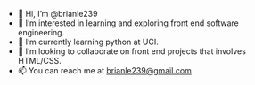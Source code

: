 - 👋 Hi, I’m @brianle239
- 👀 I’m interested in learning and exploring front end software engineering. 
- 🌱 I’m currently learning python at UCI. 
- 💞️ I’m looking to collaborate on front end projects that involves HTML/CSS. 
- 📫 You can reach me at brianle239@gmail.com


